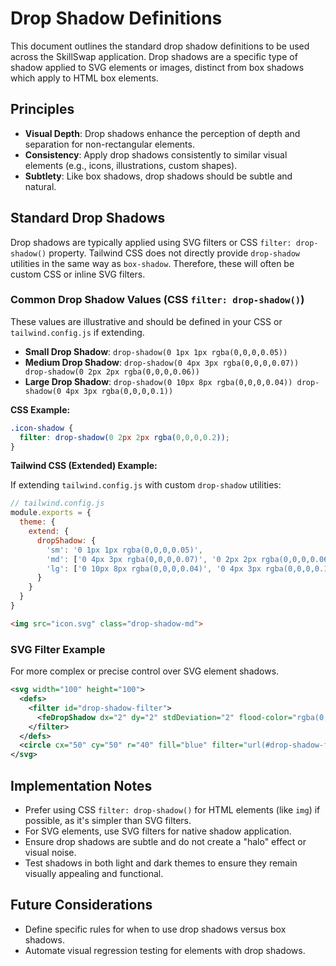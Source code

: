 # Drop Shadow Definitions

This document outlines the standard drop shadow definitions to be used across the SkillSwap application. Drop shadows are a specific type of shadow applied to SVG elements or images, distinct from box shadows which apply to HTML box elements.

## Principles

-   **Visual Depth**: Drop shadows enhance the perception of depth and separation for non-rectangular elements.
-   **Consistency**: Apply drop shadows consistently to similar visual elements (e.g., icons, illustrations, custom shapes).
-   **Subtlety**: Like box shadows, drop shadows should be subtle and natural.

## Standard Drop Shadows

Drop shadows are typically applied using SVG filters or CSS `filter: drop-shadow()` property. Tailwind CSS does not directly provide `drop-shadow` utilities in the same way as `box-shadow`. Therefore, these will often be custom CSS or inline SVG filters.

### Common Drop Shadow Values (CSS `filter: drop-shadow()`)

These values are illustrative and should be defined in your CSS or `tailwind.config.js` if extending.

*   **Small Drop Shadow**: `drop-shadow(0 1px 1px rgba(0,0,0,0.05))`
*   **Medium Drop Shadow**: `drop-shadow(0 4px 3px rgba(0,0,0,0.07)) drop-shadow(0 2px 2px rgba(0,0,0,0.06))`
*   **Large Drop Shadow**: `drop-shadow(0 10px 8px rgba(0,0,0,0.04)) drop-shadow(0 4px 3px rgba(0,0,0,0.1))`

**CSS Example:**

```css
.icon-shadow {
  filter: drop-shadow(0 2px 2px rgba(0,0,0,0.2));
}
```

**Tailwind CSS (Extended) Example:**

If extending `tailwind.config.js` with custom `drop-shadow` utilities:

```javascript
// tailwind.config.js
module.exports = {
  theme: {
    extend: {
      dropShadow: {
        'sm': '0 1px 1px rgba(0,0,0,0.05)',
        'md': ['0 4px 3px rgba(0,0,0,0.07)', '0 2px 2px rgba(0,0,0,0.06)'],
        'lg': ['0 10px 8px rgba(0,0,0,0.04)', '0 4px 3px rgba(0,0,0,0.1)'],
      }
    }
  }
}
```

```html
<img src="icon.svg" class="drop-shadow-md">
```

### SVG Filter Example

For more complex or precise control over SVG element shadows.

```xml
<svg width="100" height="100">
  <defs>
    <filter id="drop-shadow-filter">
      <feDropShadow dx="2" dy="2" stdDeviation="2" flood-color="rgba(0,0,0,0.4)"/>
    </filter>
  </defs>
  <circle cx="50" cy="50" r="40" fill="blue" filter="url(#drop-shadow-filter)"/>
</svg>
```

## Implementation Notes

-   Prefer using CSS `filter: drop-shadow()` for HTML elements (like `img`) if possible, as it's simpler than SVG filters.
-   For SVG elements, use SVG filters for native shadow application.
-   Ensure drop shadows are subtle and do not create a "halo" effect or visual noise.
-   Test shadows in both light and dark themes to ensure they remain visually appealing and functional.

## Future Considerations

-   Define specific rules for when to use drop shadows versus box shadows.
-   Automate visual regression testing for elements with drop shadows.
